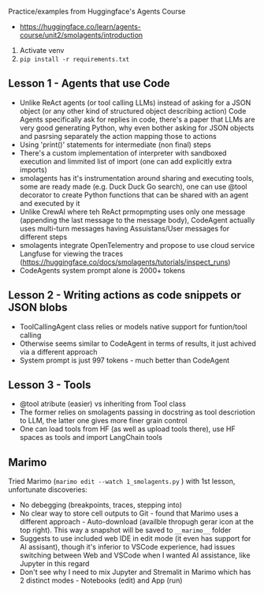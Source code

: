 Practice/examples from Huggingface's Agents Course

- https://huggingface.co/learn/agents-course/unit2/smolagents/introduction

1. Activate venv
2. `pip install -r requirements.txt`

## Lesson 1 - Agents that use Code

- Unlike ReAct agents (or tool calling LLMs) instead of asking for a JSON object (or any other kind of structured object describing action) Code Agents specifically ask for replies in code, there's a paper that LLMs are very good generating Python, why even bother asking for JSON objects and pasrsing separately the action mapping those to actions
- Using 'print()' statements for intermediate (non final) steps
- There's a custom implementation of interpreter with sandboxed execution and limmited list of import (one can add explicitly extra imports)
- smolagents has it's instrumentation around sharing and executing tools, some are ready made (e.g. Duck Duck Go search), one can use @tool decorator to create Python functions that can be shared with an agent and executed by it
- Unlike CrewAI where teh ReAct prmopmpting uses only one message (appending the last message to the message body), CodeAgent actually uses multi-turn messages having Assuistans/User messages for different steps
- smolagents integrate OpenTelementry and propose to use cloud service Langfuse for viewing the traces (https://huggingface.co/docs/smolagents/tutorials/inspect_runs)
- CodeAgents system prompt alone is 2000+ tokens

## Lesson 2 - Writing actions as code snippets or JSON blobs

- ToolCallingAgent class relies or models native support for funtion/tool calling
- Otherwise seems similar to CodeAgent in terms of results, it just achived via a different approach
- System prompt is just 997 tokens - much better than CodeAgent

## Lesson 3 - Tools

- @tool atribute (easier) vs inheriting from Tool class
- The former relies on smolagents passing in docstring as tool descriotion to LLM, the latter one gives more finer grain control
- One can load tools from HF (as well as upload tools there), use HF spaces as tools and import LangChain tools

## Marimo

Tried Marimo (`marimo edit --watch 1_smolagents.py` ) with 1st lesson, unfortunate discoveries:
 - No debegging (breakpoints, traces, stepping into)
 - No clear way to store cell outputs to Git - found that Marimo uses a different approach - Auto-download (availble thropugh gerar icon at the top right). This way a snapshot will be saved to `__marimo__` folder
 - Suggests to use included web IDE in edit mode (it even has support for AI assisant), though it's inferior to VSCode experience, had issues switching between Web and VSCode when I wanted AI assistance, like Jupyter in this regard
 - Don't see why I need to mix Jupyter and Stremalit in Marimo which has 2 distinct modes - Notebooks (edit) and App (run) 